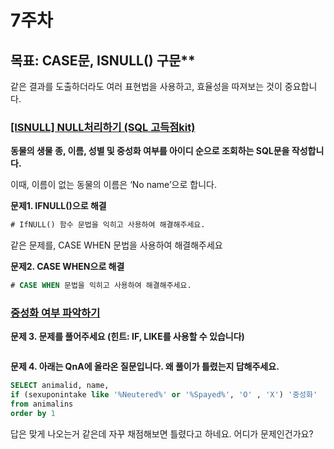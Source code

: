 # 7주차
## 목표: CASE문, ISNULL() 구문**

같은 결과를 도출하더라도 여러 표현법을 사용하고, 효율성을 따져보는 것이 중요합니다.

### [[ISNULL] NULL처리하기 (SQL 고득점kit)](https://school.programmers.co.kr/learn/courses/30/lessons/59410)

**동물의 생물 종, 이름, 성별 및 중성화 여부를 아이디 순으로 조회하는 SQL문을 작성합니다.**

이때, 이름이 없는 동물의 이름은 ‘No name’으로 합니다.

**문제1. IFNULL()으로 해결**

```sql
# IfNULL() 함수 문법을 익히고 사용하여 해결해주세요.
```

같은 문제를, CASE WHEN 문법을 사용하여 해결해주세요

**문제2. CASE WHEN으로 해결**

```sql
# CASE WHEN 문법을 익히고 사용하여 해결해주세요.
```


### [중성화 여부 파악하기](https://school.programmers.co.kr/learn/courses/30/lessons/59409#qna)

**문제 3. 문제를 풀어주세요 (힌트: IF, LIKE를 사용할 수 있습니다)**

```sql

```

**문제 4. 아래는 QnA에 올라온 질문입니다. 왜 풀이가 틀렸는지 답해주세요.**
```sql
SELECT animalid, name,
if (sexuponintake like '%Neutered%' or '%Spayed%', 'O' , 'X') '중성화'
from animalins
order by 1
```
답은 맞게 나오는거 같은데 자꾸 채점해보면 틀렸다고 하네요. 어디가 문제인건가요?

